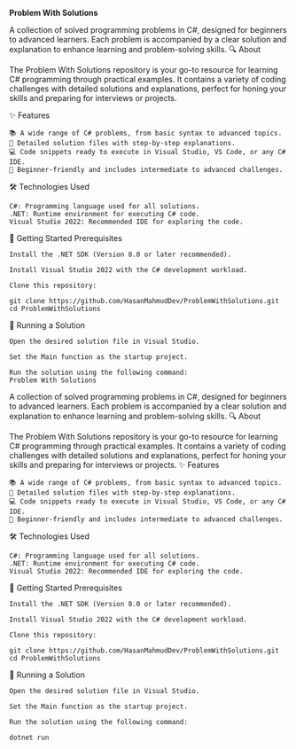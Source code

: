 **Problem With Solutions**

A collection of solved programming problems in C#, designed for beginners to advanced learners. Each problem is accompanied by a clear solution and explanation to enhance learning and problem-solving skills.
🔍 About

The Problem With Solutions repository is your go-to resource for learning C# programming through practical examples. It contains a variety of coding challenges with detailed solutions and explanations, perfect for honing your skills and preparing for interviews or projects.

✨ Features

    📚 A wide range of C# problems, from basic syntax to advanced topics.
    📝 Detailed solution files with step-by-step explanations.
    💻 Code snippets ready to execute in Visual Studio, VS Code, or any C# IDE.
    🚀 Beginner-friendly and includes intermediate to advanced challenges.

🛠️ Technologies Used

    C#: Programming language used for all solutions.
    .NET: Runtime environment for executing C# code.
    Visual Studio 2022: Recommended IDE for exploring the code.

🚀 Getting Started
Prerequisites

    Install the .NET SDK (Version 8.0 or later recommended).

    Install Visual Studio 2022 with the C# development workload.

    Clone this repository:

    git clone https://github.com/HasanMahmudDev/ProblemWithSolutions.git
    cd ProblemWithSolutions

🏃 Running a Solution

    Open the desired solution file in Visual Studio.

    Set the Main function as the startup project.

    Run the solution using the following command:
    Problem With Solutions

A collection of solved programming problems in C#, designed for beginners to advanced learners. Each problem is accompanied by a clear solution and explanation to enhance learning and problem-solving skills.
🔍 About

The Problem With Solutions repository is your go-to resource for learning C# programming through practical examples. It contains a variety of coding challenges with detailed solutions and explanations, perfect for honing your skills and preparing for interviews or projects.
✨ Features

    📚 A wide range of C# problems, from basic syntax to advanced topics.
    📝 Detailed solution files with step-by-step explanations.
    💻 Code snippets ready to execute in Visual Studio, VS Code, or any C# IDE.
    🚀 Beginner-friendly and includes intermediate to advanced challenges.

🛠️ Technologies Used

    C#: Programming language used for all solutions.
    .NET: Runtime environment for executing C# code.
    Visual Studio 2022: Recommended IDE for exploring the code.

🚀 Getting Started
Prerequisites

    Install the .NET SDK (Version 8.0 or later recommended).

    Install Visual Studio 2022 with the C# development workload.

    Clone this repository:

    git clone https://github.com/HasanMahmudDev/ProblemWithSolutions.git
    cd ProblemWithSolutions

🏃 Running a Solution

    Open the desired solution file in Visual Studio.

    Set the Main function as the startup project.

    Run the solution using the following command:
    
    dotnet run
